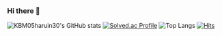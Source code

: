 ### Hi there 👋

![KBM05haruin30's GitHub stats](https://github-readme-stats.vercel.app/api?username=KBM05haruin30&show_icons=true&theme=cobalt)
[![Solved.ac Profile](http://mazassumnida.wtf/api/generate_badge?boj=qhals5551)](https://solved.ac/qhals5551)
![Top Langs](https://github-readme-stats.vercel.app/api/top-langs/?username=KBM05haruin30&layout=compact&theme=highcontrast)
[![Hits](https://hits.seeyoufarm.com/api/count/incr/badge.svg?url=https%3A%2F%2Fgithub.com%2FKBM05haruin30&count_bg=%2379C83D&title_bg=%23555555&icon=&icon_color=%23E7E7E7&title=hits&edge_flat=false)](https://hits.seeyoufarm.com)
<!--
**KBM05haruin30/KBM05haruin30** is a ✨ _special_ ✨ repository because its `README.md` (this file) appears on your GitHub profile.

Here are some ideas to get you started:

- 🔭 I’m currently working on ...
- 🌱 I’m currently learning ...
- 👯 I’m looking to collaborate on ...
- 🤔 I’m looking for help with ...
- 💬 Ask me about ...
- 📫 How to reach me: ...
- 😄 Pronouns: ...
- ⚡ Fun fact: ...
-->
